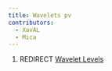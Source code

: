 ```yaml
---
title: Wavelets pv
contributors:
  - XavAL
  - Mica
---
```


1.  REDIRECT [Wavelet Levels](Wavelet_Levels.md)
